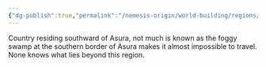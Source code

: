 ```yaml
---
{"dg-publish":true,"permalink":"/nemesis-origin/world-building/regions/emias/"}
---
```


Country residing southward of Asura, not much is known as the foggy swamp at the southern border of Asura makes it almost impossible to travel. None knows what lies beyond this region.